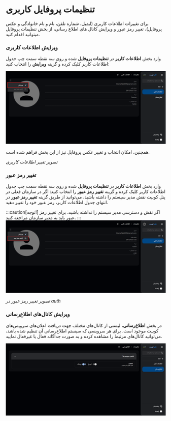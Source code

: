 # تنظیمات پروفایل کاربری

برای تغییرات اطلاعات کاربری (ایمیل، شماره تلفن، نام و نام خانوادگی و عکس پروفایل)، تغییر رمز عبور و ویرایش کانال های اطلاع رسانی، از بخش تنظیمات پروفایل میتوانید اقدام کنید.

### ویرایش اطلاعات کاربری

وارد بخش **اطلاعات کاربر** در **تنظیمات پروفایل** شده و روی سه نقطه سمت چپ جدول اطلاعات کاربر کلیک کرده و گزینه **ویرایش** را انتخاب کنید:

![Account: edit profile info btn](edit-user-info-btn.png)

همچنین، امکان انتخاب و تغییر عکس پروفایل نیز از این بخش فراهم شده است.

_تصویر تغییر اطلاعات کاربری_

### تغییر رمز عبور

وارد بخش **اطلاعات کاربر** در **تنظیمات پروفایل** شده و روی سه نقطه سمت چپ جدول اطلاعات کاربر کلیک کرده و گزینه **تغییر رمز عبور** را انتخاب کنید:
اگر در سازمان فعلی در پنل کوبیت نقش مدیر سیستم را داشته باشید، می‌توانید از طریق گزینه **تغییر رمز عبور** در انتهای جدول اطلاعات کاربر، رمز عبور خود را تغییر دهید.

:::caution[توجه!]
اگر نقش و دسترسی مدیر سیستم را نداشته باشید، برای تغییر رمز عبور باید به مدیر سازمان مراجعه کنید.
:::
![Account: change password btn](change-password-btn.png)

_تصویر تغییر رمز عبور در auth_

### ویرایش کانال‌های اطلاع‌رسانی

در بخش **اطلاع‌رسانی**، لیستی از کانال‌های مختلف جهت دریافت اعلان‌های سرویس‌های کوبیت موجود است. برای هر سرویسی که سیستم اطلاع‌رسانی آن تنظیم شده باشد، می‌توانید کانال‌های مرتبط را مشاهده کرده و به صورت جداگانه فعال یا غیرفعال نمایید.

![Account: profile notices](profile-notices.png)
